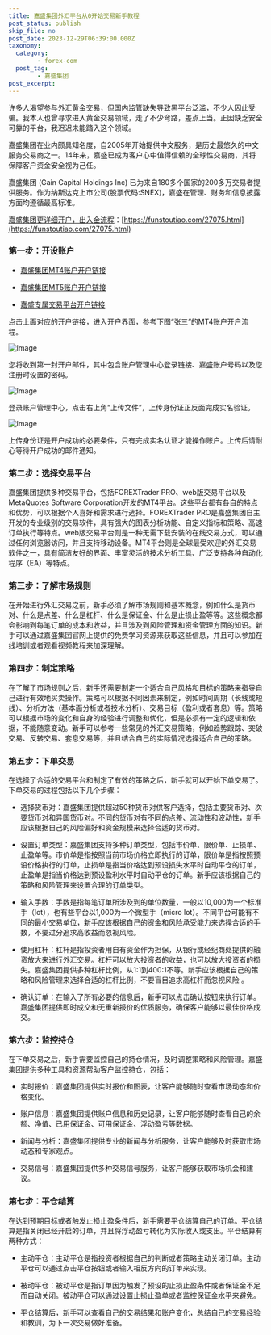 ```yaml
---
title: 嘉盛集团外汇平台从0开始交易新手教程
post_status: publish
skip_file: no
post_date: 2023-12-29T06:39:00.000Z
taxonomy:
  category:
        - forex-com
  post_tag:
        - 嘉盛集团
post_excerpt: 
---
```

许多人渴望参与外汇黄金交易，但国内监管缺失导致黑平台泛滥，不少人因此受骗。我本人也曾寻求进入黄金交易领域，走了不少弯路，差点上当。正因缺乏安全可靠的平台，我迟迟未能踏入这个领域。

嘉盛集团在业内颇具知名度，自2005年开始提供中文服务，是历史最悠久的中文服务交易商之一。14年来，嘉盛已成为客户心中值得信赖的全球性交易商，其将保障客户资金安全视为己任。

嘉盛集团 (Gain Capital Holdings Inc) 已为来自180多个国家的200多万交易者提供服务。作为纳斯达克上市公司(股票代码:SNEX)，嘉盛在管理、财务和信息披露方面均遵循最高标准。

[嘉盛集团更详细开户，出入金流程](https://funstoutiao.com/27075.html)：[https://funstoutiao.com/27075.html](https://funstoutiao.com/27075.html)

### 第一步：开设账户

* [嘉盛集团MT4账户开户链接](https://s.ssgg.net/jsmt4)

* [嘉盛集团MT5账户开户链接](https://s.ssgg.net/jsmt5)

* [嘉盛专属交易平台开户链接](https://s.ssgg.net/js)

点击上面对应的开户链接，进入开户界面，参考下图“张三”的MT4账户开户流程。

![Image](https://prod-files-secure.s3.us-west-2.amazonaws.com/39ed1227-6d7d-4570-be36-9ccd4a2c4241/7a167aea-686b-400d-af59-4e18eb607a40/640.png?X-Amz-Algorithm=AWS4-HMAC-SHA256&X-Amz-Content-Sha256=UNSIGNED-PAYLOAD&X-Amz-Credential=ASIAZI2LB466YAUTSMED%2F20250701%2Fus-west-2%2Fs3%2Faws4_request&X-Amz-Date=20250701T161309Z&X-Amz-Expires=3600&X-Amz-Security-Token=IQoJb3JpZ2luX2VjEN%2F%2F%2F%2F%2F%2F%2F%2F%2F%2F%2FwEaCXVzLXdlc3QtMiJIMEYCIQC7X2aLU74fIqliLiswdJ8DCO8waKI1QtW3lyOIA0%2FAdwIhAJ4Xl7ixEqptyxlXRsd6LYSvjnwy%2BjxRDUZ66Z3WnBRHKogECNj%2F%2F%2F%2F%2F%2F%2F%2F%2F%2FwEQABoMNjM3NDIzMTgzODA1IgzNYY%2BqZKvFKmWaHWcq3AObnR7Ve2%2BsEC07VwRcrFjZwQAIxOud3diyPkUZPYFq4vOUtdEjvR%2F9%2Bpyn8b2RTSmR9ur4XoQL1yrqVHNAFIja2kYDFrcg%2Ftee2B5A%2F2%2FQZFs33Q%2Fjdu%2Bi4MYugsmJJQwOzP0yAqwvc45hdccstFo1v%2BqNOJGS7595%2BbJs6xeo9qYEDqt3i60oR4qYgbiRUZLWnj6ZNdnXAMT2qNt3fl%2B5SuSG5qNQd3hlZ%2FR%2F7m1c9MX3M0sWjdGoClFYdSWDwHJcqrhQNgiOCdYrvTyZ3ete5OzfubgPcdN3qN2QhKGymjL2RNCFg9hXUr6PZac%2F%2FawSaf5uJhMYE0NujK3WkJ0wi6v4MAnyOoMGQoZTmDT65KNSNJmWB72Ni6phcSCDHpHodsuAuzp6WcnX0nZ%2FuCGceOI7NJztlmUZC7YM38%2BRtLyLAwViz5bwo8WMgthzwYTsVSArUNrk3eZuxuGb9Y1awLk5QDV7BmSDC3vV4UXtuXTQlT66A0udfrT41sCDeUhTsAWD7koIkfzM9%2BX54HrOOM%2BdBa6vs6MZHqwaPlYC2VnjgGJlej7ZXyHP98IzkYEiDzlbadAO%2FVy53jpNFlsofYFFugKc%2BlU81lFIy%2BjnUZGkEe7%2BuonidFQGvDCj54%2FDBjqkAeF579E7FxIFjyIHysuBjyEXjDG4OBKIchPWcHs63HBT2zzwjJo4fP2XrGikGyyOvnFK86weokOpag5WrxExBRTv6D5J%2FxTZgA220%2BJLBcilAtrGdoZHhXpUEtDT0mJMQQBoYY7kaTv0Gh1ImUu96R%2F05iBoI6EVpBJ1U7NXGegVp%2BUdqlLkpDCuIVJ1mftUhRNaA8aPy%2BmWgFeDnhxODtsgewPr&X-Amz-Signature=8aedb978540bb7cf1f2ec6bb40af3c8c5dd34a17ad93fc14da5fd7f2f291faa2&X-Amz-SignedHeaders=host&x-amz-checksum-mode=ENABLED&x-id=GetObject)

您将收到第一封开户邮件，其中包含账户管理中心登录链接、嘉盛账户号码以及您注册时设置的密码。

![Image](https://prod-files-secure.s3.us-west-2.amazonaws.com/39ed1227-6d7d-4570-be36-9ccd4a2c4241/eaa1c6b3-2877-4284-a0e1-530e222c27fb/image.png?X-Amz-Algorithm=AWS4-HMAC-SHA256&X-Amz-Content-Sha256=UNSIGNED-PAYLOAD&X-Amz-Credential=ASIAZI2LB466YAUTSMED%2F20250701%2Fus-west-2%2Fs3%2Faws4_request&X-Amz-Date=20250701T161309Z&X-Amz-Expires=3600&X-Amz-Security-Token=IQoJb3JpZ2luX2VjEN%2F%2F%2F%2F%2F%2F%2F%2F%2F%2F%2FwEaCXVzLXdlc3QtMiJIMEYCIQC7X2aLU74fIqliLiswdJ8DCO8waKI1QtW3lyOIA0%2FAdwIhAJ4Xl7ixEqptyxlXRsd6LYSvjnwy%2BjxRDUZ66Z3WnBRHKogECNj%2F%2F%2F%2F%2F%2F%2F%2F%2F%2FwEQABoMNjM3NDIzMTgzODA1IgzNYY%2BqZKvFKmWaHWcq3AObnR7Ve2%2BsEC07VwRcrFjZwQAIxOud3diyPkUZPYFq4vOUtdEjvR%2F9%2Bpyn8b2RTSmR9ur4XoQL1yrqVHNAFIja2kYDFrcg%2Ftee2B5A%2F2%2FQZFs33Q%2Fjdu%2Bi4MYugsmJJQwOzP0yAqwvc45hdccstFo1v%2BqNOJGS7595%2BbJs6xeo9qYEDqt3i60oR4qYgbiRUZLWnj6ZNdnXAMT2qNt3fl%2B5SuSG5qNQd3hlZ%2FR%2F7m1c9MX3M0sWjdGoClFYdSWDwHJcqrhQNgiOCdYrvTyZ3ete5OzfubgPcdN3qN2QhKGymjL2RNCFg9hXUr6PZac%2F%2FawSaf5uJhMYE0NujK3WkJ0wi6v4MAnyOoMGQoZTmDT65KNSNJmWB72Ni6phcSCDHpHodsuAuzp6WcnX0nZ%2FuCGceOI7NJztlmUZC7YM38%2BRtLyLAwViz5bwo8WMgthzwYTsVSArUNrk3eZuxuGb9Y1awLk5QDV7BmSDC3vV4UXtuXTQlT66A0udfrT41sCDeUhTsAWD7koIkfzM9%2BX54HrOOM%2BdBa6vs6MZHqwaPlYC2VnjgGJlej7ZXyHP98IzkYEiDzlbadAO%2FVy53jpNFlsofYFFugKc%2BlU81lFIy%2BjnUZGkEe7%2BuonidFQGvDCj54%2FDBjqkAeF579E7FxIFjyIHysuBjyEXjDG4OBKIchPWcHs63HBT2zzwjJo4fP2XrGikGyyOvnFK86weokOpag5WrxExBRTv6D5J%2FxTZgA220%2BJLBcilAtrGdoZHhXpUEtDT0mJMQQBoYY7kaTv0Gh1ImUu96R%2F05iBoI6EVpBJ1U7NXGegVp%2BUdqlLkpDCuIVJ1mftUhRNaA8aPy%2BmWgFeDnhxODtsgewPr&X-Amz-Signature=b478a3218446c580e27c6be8888b8b8ac6150f2b81ec2fc7e279bdba918f4604&X-Amz-SignedHeaders=host&x-amz-checksum-mode=ENABLED&x-id=GetObject)

登录账户管理中心，点击右上角“上传文件”，上传身份证正反面完成实名验证。

![Image](https://prod-files-secure.s3.us-west-2.amazonaws.com/39ed1227-6d7d-4570-be36-9ccd4a2c4241/54090639-09fc-46b4-a135-e0289f707147/image.png?X-Amz-Algorithm=AWS4-HMAC-SHA256&X-Amz-Content-Sha256=UNSIGNED-PAYLOAD&X-Amz-Credential=ASIAZI2LB466YAUTSMED%2F20250701%2Fus-west-2%2Fs3%2Faws4_request&X-Amz-Date=20250701T161309Z&X-Amz-Expires=3600&X-Amz-Security-Token=IQoJb3JpZ2luX2VjEN%2F%2F%2F%2F%2F%2F%2F%2F%2F%2F%2FwEaCXVzLXdlc3QtMiJIMEYCIQC7X2aLU74fIqliLiswdJ8DCO8waKI1QtW3lyOIA0%2FAdwIhAJ4Xl7ixEqptyxlXRsd6LYSvjnwy%2BjxRDUZ66Z3WnBRHKogECNj%2F%2F%2F%2F%2F%2F%2F%2F%2F%2FwEQABoMNjM3NDIzMTgzODA1IgzNYY%2BqZKvFKmWaHWcq3AObnR7Ve2%2BsEC07VwRcrFjZwQAIxOud3diyPkUZPYFq4vOUtdEjvR%2F9%2Bpyn8b2RTSmR9ur4XoQL1yrqVHNAFIja2kYDFrcg%2Ftee2B5A%2F2%2FQZFs33Q%2Fjdu%2Bi4MYugsmJJQwOzP0yAqwvc45hdccstFo1v%2BqNOJGS7595%2BbJs6xeo9qYEDqt3i60oR4qYgbiRUZLWnj6ZNdnXAMT2qNt3fl%2B5SuSG5qNQd3hlZ%2FR%2F7m1c9MX3M0sWjdGoClFYdSWDwHJcqrhQNgiOCdYrvTyZ3ete5OzfubgPcdN3qN2QhKGymjL2RNCFg9hXUr6PZac%2F%2FawSaf5uJhMYE0NujK3WkJ0wi6v4MAnyOoMGQoZTmDT65KNSNJmWB72Ni6phcSCDHpHodsuAuzp6WcnX0nZ%2FuCGceOI7NJztlmUZC7YM38%2BRtLyLAwViz5bwo8WMgthzwYTsVSArUNrk3eZuxuGb9Y1awLk5QDV7BmSDC3vV4UXtuXTQlT66A0udfrT41sCDeUhTsAWD7koIkfzM9%2BX54HrOOM%2BdBa6vs6MZHqwaPlYC2VnjgGJlej7ZXyHP98IzkYEiDzlbadAO%2FVy53jpNFlsofYFFugKc%2BlU81lFIy%2BjnUZGkEe7%2BuonidFQGvDCj54%2FDBjqkAeF579E7FxIFjyIHysuBjyEXjDG4OBKIchPWcHs63HBT2zzwjJo4fP2XrGikGyyOvnFK86weokOpag5WrxExBRTv6D5J%2FxTZgA220%2BJLBcilAtrGdoZHhXpUEtDT0mJMQQBoYY7kaTv0Gh1ImUu96R%2F05iBoI6EVpBJ1U7NXGegVp%2BUdqlLkpDCuIVJ1mftUhRNaA8aPy%2BmWgFeDnhxODtsgewPr&X-Amz-Signature=407aeaca1c4e44d88c90d459f33142d5b10e99cda51f5b556ce296525affdd41&X-Amz-SignedHeaders=host&x-amz-checksum-mode=ENABLED&x-id=GetObject)

上传身份证是开户成功的必要条件，只有完成实名认证才能操作账户。上传后请耐心等待开户成功的邮件通知。

### 第二步：选择交易平台

嘉盛集团提供多种交易平台，包括FOREXTrader PRO、web版交易平台以及MetaQuotes Software Corporation开发的MT4平台。这些平台都有各自的特点和优势，可以根据个人喜好和需求进行选择。FOREXTrader PRO是嘉盛集团自主开发的专业级别的交易软件，具有强大的图表分析功能、自定义指标和策略、高速订单执行等特点。web版交易平台则是一种无需下载安装的在线交易方式，可以通过任何浏览器访问，并且支持移动设备。MT4平台则是全球最受欢迎的外汇交易软件之一，具有简洁友好的界面、丰富灵活的技术分析工具、广泛支持各种自动化程序（EA）等特点。

### 第三步：了解市场规则

在开始进行外汇交易之前，新手必须了解市场规则和基本概念，例如什么是货币对、什么是点差、什么是杠杆、什么是保证金、什么是止损止盈等等。这些概念都会影响到每笔订单的成本和收益，并且涉及到风险管理和资金管理方面的知识。新手可以通过嘉盛集团官网上提供的免费学习资源来获取这些信息，并且可以参加在线培训或者观看视频教程来加深理解。

### 第四步：制定策略

在了解了市场规则之后，新手还需要制定一个适合自己风格和目标的策略来指导自己进行有效地买卖操作。策略可以根据不同因素来制定，例如时间周期（长线或短线）、分析方法（基本面分析或者技术分析）、交易目标（盈利或者套息）等。策略可以根据市场的变化和自身的经验进行调整和优化，但是必须有一定的逻辑和依据，不能随意变动。新手可以参考一些常见的外汇交易策略，例如趋势跟踪、突破交易、反转交易、套息交易等，并且结合自己的实际情况选择适合自己的策略。

### 第五步：下单交易

在选择了合适的交易平台和制定了有效的策略之后，新手就可以开始下单交易了。下单交易的过程包括以下几个步骤：

* 选择货币对：嘉盛集团提供超过50种货币对供客户选择，包括主要货币对、次要货币对和异国货币对。不同的货币对有不同的点差、流动性和波动性，新手应该根据自己的风险偏好和资金规模来选择合适的货币对。

* 设置订单类型：嘉盛集团支持多种订单类型，包括市价单、限价单、止损单、止盈单等。市价单是指按照当前市场价格立即执行的订单，限价单是指按照预设价格执行的订单，止损单是指当价格达到预设损失水平时自动平仓的订单，止盈单是指当价格达到预设盈利水平时自动平仓的订单。新手应该根据自己的策略和风险管理来设置合理的订单类型。

* 输入手数：手数是指每笔订单所涉及到的单位数量，一般以10,000为一个标准手（lot），也有些平台以1,000为一个微型手（micro lot）。不同平台可能有不同的最小交易单位，新手应该根据自己的资金和风险承受能力来选择合适的手数，不要过分追求高收益而忽视风险。

* 使用杠杆：杠杆是指投资者用自有资金作为担保，从银行或经纪商处提供的融资放大来进行外汇交易。杠杆可以放大投资者的收益，也可以放大投资者的损失。嘉盛集团提供多种杠杆比例，从1:1到400:1不等。新手应该根据自己的策略和风险管理来选择合适的杠杆比例，不要盲目追求高杠杆而忽视风险 。

* 确认订单：在输入了所有必要的信息后，新手可以点击确认按钮来执行订单。嘉盛集团提供即时成交和无重新报价的优质服务，确保客户能够以最佳价格成交。

### 第六步：监控持仓

在下单交易之后，新手需要监控自己的持仓情况，及时调整策略和风险管理。嘉盛集团提供多种工具和资源帮助客户监控持仓，包括：

* 实时报价：嘉盛集团提供实时报价和图表，让客户能够随时查看市场动态和价格变化。

* 账户信息：嘉盛集团提供账户信息和历史记录，让客户能够随时查看自己的余额、净值、已用保证金、可用保证金、浮动盈亏等数据。

* 新闻与分析：嘉盛集团提供专业的新闻与分析服务，让客户能够及时获取市场动态和专家观点。

* 交易信号：嘉盛集团提供多种交易信号服务，让客户能够获取市场机会和建议。

### 第七步：平仓结算

在达到预期目标或者触发止损止盈条件后，新手需要平仓结算自己的订单。平仓结算是指关闭已经开启的订单，并且将浮动盈亏转化为实际收入或支出。平仓结算有两种方式：

* 主动平仓：主动平仓是指投资者根据自己的判断或者策略主动关闭订单。主动平仓可以通过点击平仓按钮或者输入相反方向的订单来实现。

* 被动平仓：被动平仓是指订单因为触发了预设的止损止盈条件或者保证金不足而自动关闭。被动平仓可以通过设置止损止盈单或者监控保证金水平来避免。

* 平仓结算后，新手可以查看自己的交易结果和账户变化，总结自己的交易经验和教训，为下一次交易做好准备。